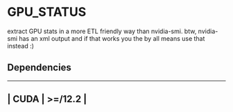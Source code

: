 # GPU_STATUS
extract GPU stats in a more ETL friendly way than nvidia-smi. btw, nvidia-smi has an xml output and if that works you 
the by all means use that instead :)

## Dependencies

 ------------------
 | CUDA | >=/12.2 |
 ------------------
